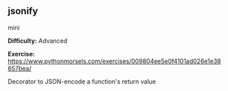## jsonify
mini

**Difficulty:** Advanced

**Exercise:** https://www.pythonmorsels.com/exercises/009804ee5e0f4101ad026e1e38657bea/

Decorator to JSON-encode a function's return value
    